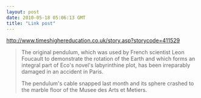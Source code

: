 ```yaml
---
layout: post
date: 2010-05-18 05:06:13 GMT
title: "Link post"
---
```

<http://www.timeshighereducation.co.uk/story.asp?storycode=411529>

> The original pendulum, which was used by French scientist Leon Foucault to demonstrate the rotation of the Earth and which forms an integral part of Eco's novel's labyrinthine plot, has been irreparably damaged in an accident in Paris.
>
> The pendulum's cable snapped last month and its sphere crashed to the marble floor of the Musee des Arts et Metiers.